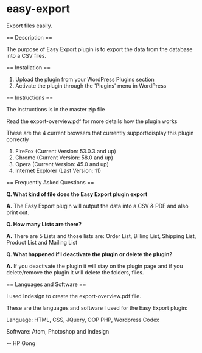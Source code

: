 ﻿# easy-export

Export files easily.

== Description ==

The purpose of Easy Export plugin is to export the data from the database into a CSV files.

== Installation == 

1. Upload the plugin from your WordPress Plugins section
2. Activate the plugin through the 'Plugins' menu in WordPress

== Instructions ==

The instructions is in the master zip file

Read the export-overview.pdf for more details how the plugin works 

These are the 4 current browsers that currently support/display this plugin correctly

1. FireFox (Current Version: 53.0.3 and up)
2. Chrome (Current Version: 58.0 and up)
3. Opera (Current Version: 45.0 and up)
4. Internet Explorer (Last Version: 11)

== Frequently Asked Questions == 

<b>Q. What kind of file does the Easy Export plugin export</b>

<b>A.</b> The Easy Export plugin will output the data into a CSV & PDF and also print out.

<b>Q. How many Lists are there?</b>

<b>A.</b> There are 5 Lists and those lists are: Order List, Billing List, Shipping List, Product List and Mailing List

<b>Q. What happened if I deactivate the plugin or delete the plugin?</b>

<b>A.</b>  If you deactivate the plugin it will stay on the plugin page and if you delete/remove the plugin it will delete the folders, files.

== Languages and Software ==

I used Indesign to create the export-overview.pdf file.

These are the languages and software I used for the Easy Export plugin:

Language: HTML, CSS, JQuery, OOP PHP, Wordpress Codex

Software: Atom, Photoshop and Indesign

-- HP Gong
